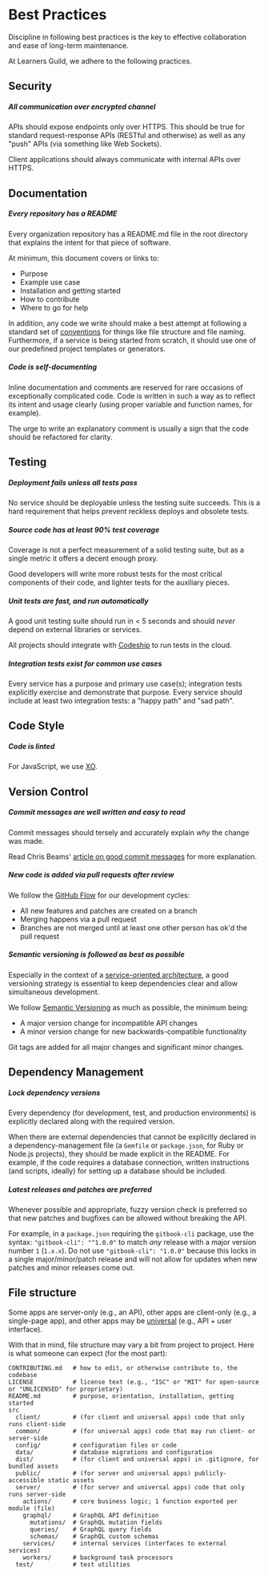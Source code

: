 # Best Practices

Discipline in following best practices is the key to effective collaboration and ease of long-term maintenance.

At Learners Guild, we adhere to the following practices.

## Security

##### All communication over encrypted channel

APIs should expose endpoints only over HTTPS. This should be true for standard request-response APIs (RESTful and otherwise) as well as any "push" APIs (via something like Web Sockets).

Client applications should always communicate with internal APIs over HTTPS.

## Documentation

##### Every repository has a README

Every organization repository has a README.md file in the root directory that explains the intent for that piece of software.

At minimum, this document covers or links to:

- Purpose
- Example use case
- Installation and getting started
- How to contribute
- Where to go for help

In addition, any code we write should make a best attempt at following a standard set of [conventions](conventions.md) for things like file structure and file naming. Furthermore, if a service is being started from scratch, it should use one of our predefined project templates or generators.

##### Code is self-documenting

Inline documentation and comments are reserved for rare occasions of exceptionally complicated code. Code is written in such a way as to reflect its intent and usage clearly (using proper variable and function names, for example).

The urge to write an explanatory comment is usually a sign that the code should be refactored for clarity.

## Testing

##### Deployment fails unless all tests pass

No service should be deployable unless the testing suite succeeds. This is a hard requirement that helps prevent reckless deploys and obsolete tests.

##### Source code has at least 90% test coverage

Coverage is not a perfect measurement of a solid testing suite, but as a single metric it offers a decent enough proxy.

Good developers will write more robust tests for the most critical components of their code, and lighter tests for the auxiliary pieces.

##### Unit tests are fast, and run automatically

A good unit testing suite should run in < 5 seconds and should _never_ depend on external libraries or services.

All projects should integrate with [Codeship][codeship] to run tests in the cloud.

##### Integration tests exist for common use cases

Every service has a purpose and primary use case(s); integration tests explicitly exercise and demonstrate that purpose. Every service should include at least two integration tests: a "happy path" and "sad path".

## Code Style

##### Code is linted

For JavaScript, we use [XO][xo].

## Version Control

##### Commit messages are well written and easy to read

Commit messages should tersely and accurately explain _why_ the change was made.

Read Chris Beams' [article on good commit messages][good-commit-messages] for more explanation.

##### New code is added via pull requests after review

We follow the [GitHub Flow][gh-flow] for our development cycles:

- All new features and patches are created on a branch
- Merging happens via a pull request
- Branches are not merged until at least one other person has ok'd the pull request

##### Semantic versioning is followed as best as possible

Especially in the context of a [service-oriented architecture][soa], a good versioning strategy is essential to keep dependencies clear and allow simultaneous development.

We follow [Semantic Versioning][semver] as much as possible, the minimum being:

- A major version change for incompatible API changes
- A minor version change for new backwards-compatible functionality

Git tags are added for all major changes and significant minor changes.

## Dependency Management

##### Lock dependency versions

Every dependency (for development, test, and production environments) is explicitly declared along with the required version.

When there are external dependencies that cannot be explicitly declared in a dependency-management file (a `Gemfile` or `package.json`, for Ruby or Node.js projects), they should be made explicit in the README. For example, if the code requires a database connection, written instructions (and scripts, ideally) for setting up a database should be included.

##### Latest releases and patches are preferred

Whenever possible and appropriate, fuzzy version check is preferred so that new patches and bugfixes can be allowed without breaking the API.

For example, in a `package.json` requiring the `gitbook-cli` package, use the syntax: `"gitbook-cli": "^1.0.0"` to match _any_ release with a major version number `1` (`1.x.x`). Do not use `"gitbook-cli": "1.0.0"` because this locks in a single major/minor/patch release and will not allow for updates when new patches and minor releases come out.

## File structure

Some apps are server-only (e.g., an API), other apps are client-only (e.g., a single-page app), and other apps may be [universal][universal-javascript] (e.g., API + user interface).

With that in mind, file structure may vary a bit from project to project. Here is what someone can expect (for the most part):

    CONTRIBUTING.md   # how to edit, or otherwise contribute to, the codebase
    LICENSE           # license text (e.g., "ISC" or "MIT" for open-source or "UNLICENSED" for proprietary)
    README.md         # purpose, orientation, installation, getting started
    src
      client/         # (for client and universal apps) code that only runs client-side
      common/         # (for universal apps) code that may run client- or server-side
      config/         # configuration files or code
      data/           # database migrations and configuration
      dist/           # (for client and universal apps) in .gitignore, for bundled assets
      public/         # (for server and universal apps) publicly-accessible static assets
      server/         # (for server and universal apps) code that only runs server-side
        actions/      # core business logic; 1 function exported per module (file)
        graphql/      # GraphQL API definition
          mutations/  # GraphQL mutation fields
          queries/    # GraphQL query fields
          schemas/    # GraphQL custom schemas
        services/     # internal services (interfaces to external services)
        workers/      # background task processors
      test/           # test utilities

<!-- references -->

[universal-javascript]:https://medium.com/@ghengeveld/isomorphism-vs-universal-javascript-4b47fb481beb
[ruby-lint]:https://github.com/YorickPeterse/ruby-lint
[xo]:https://github.com/sindresorhus/xo
[good-commit-messages]:http://chris.beams.io/posts/git-commit/
[gh-ruby-styleguide]:https://github.com/styleguide/ruby
[airbnb-js-styleguide]:https://github.com/airbnb/javascript
[gh-flow]:https://guides.github.com/introduction/flow/
[soa]:../global-requirements/soa.md
[semver]:http://semver.org/
[codeship]:codeship.com
